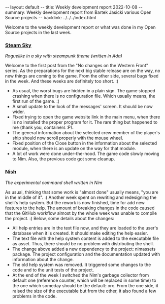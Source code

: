 -- layout: default
-- title: Weekly development report 2022-10-08
-- summary: Weekly development report from Bartek Jasicki various Open Source projects
-- backlink: ../../../index.html

Welcome to the weekly development report or what was done in my Open Source
projects in the last week.

### [Steam Sky](https://www.laeran.pl/repositories/steamsky)

*Roguelike in a sky with steampunk theme (written in Ada)*

Welcome to the first post from the "No changes on the Western Front" series.
As the preparations for the next big stable release are on the way, no new
things are coming to the game. From the other side, several bugs fixed in the
week. And these weeks are definitely too short. :)

* As usual, the worst bugs are hidden in a plain sign. The game stopped
  crashing when there is no configuration file. Which usually means, the first
  run of the game. :)
* A small update to the look of the messages' screen. It should be now wider.
* Fixed trying to open the game website link in the main menu, when there is no
  installed the proper program for it. The rare thing but happened to me (thank
  you, containers :P).
* The general information about the selected crew member of the player's ship
  should now scroll properly with the mouse wheel.
* Fixed position of the Close button in the information about the selected
  module, when there is an update on the way for that module.
* A lot of work were done under-the-hood. The game code slowly moving to Nim.
  Also, the previous code got some cleanup.

### [Nish](https://www.laeran.pl/repositories/nish)

*The experimental command shell written in Nim*

As usual, thinking that some work is "almost done" usually means, "you are in
the middle of it". :) Another week spent on rewriting and redesigning the
shell's help system. But the rework is now finished, time for add new features
to the help. The amount of breaking changes in the code caused that the GitHub
workflow almost by the whole week was unable to compile the project. :) Below,
some details about the changes:

* All help entries are in the text file now, and they are loaded to the user's
  database when it is created. It should make editing the help easier.
* The text file with the help system content is added to the executable file as
  asset. Thus, there should be no problem with distributing the shell.
* The change above added a new dependency to the project: nimassets package.
  The project configuration and the documentation updated with information
  about the change.
* The old help system was removed. It triggered some changes to the code and to
  the unit tests of the project.
* At the end of the week I switched the Nim's garbage collector from default
  one (reference counter, which will be replaced in some time) to the one
  which someday should be the default: orc. From the one side, it raised the
  size of the executable but from the other, it also found a few problems in
  the code.
